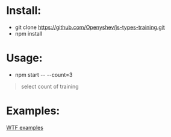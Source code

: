 Install:
=
- git clone https://github.com/Openyshev/js-types-training.git
- npm install

Usage:
=
- npm start -- --count=3
> select count of training

Examples:
=
[WTF examples](https://github.com/Openyshev/js-types-training/blob/master/examples.md)